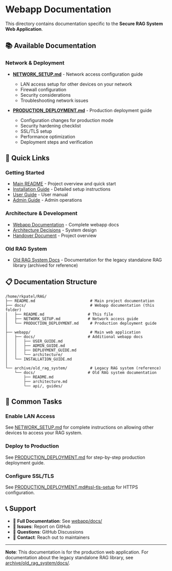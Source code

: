 # Webapp Documentation

This directory contains documentation specific to the **Secure RAG System Web Application**.

## 📚 Available Documentation

### Network & Deployment

- **[NETWORK_SETUP.md](NETWORK_SETUP.md)** - Network access configuration guide
  - LAN access setup for other devices on your network
  - Firewall configuration
  - Security considerations
  - Troubleshooting network issues

- **[PRODUCTION_DEPLOYMENT.md](PRODUCTION_DEPLOYMENT.md)** - Production deployment guide
  - Configuration changes for production mode
  - Security hardening checklist
  - SSL/TLS setup
  - Performance optimization
  - Deployment steps and verification

## 🎯 Quick Links

### Getting Started
- [Main README](../README.md) - Project overview and quick start
- [Installation Guide](../webapp/INSTALLATION_GUIDE.md) - Detailed setup instructions
- [User Guide](../webapp/docs/USER_GUIDE.md) - User manual
- [Admin Guide](../webapp/docs/ADMIN_GUIDE.md) - Admin operations

### Architecture & Development
- [Webapp Documentation](../webapp/docs/) - Complete webapp docs
- [Architecture Decisions](../webapp/docs/architecture/) - System design
- [Handover Document](../webapp/docs/HANDOVER_DOCUMENT.md) - Project overview

### Old RAG System
- [Old RAG System Docs](../archive/old_rag_system/docs/) - Documentation for the legacy standalone RAG library (archived for reference)

## 📋 Documentation Structure

```
/home/rkpatel/RAG/
├── README.md                        # Main project documentation
├── docs/                            # Webapp documentation (this folder)
│   ├── README.md                   # This file
│   ├── NETWORK_SETUP.md            # Network access guide
│   └── PRODUCTION_DEPLOYMENT.md     # Production deployment guide
│
├── webapp/                          # Main web application
│   ├── docs/                       # Additional webapp docs
│   │   ├── USER_GUIDE.md
│   │   ├── ADMIN_GUIDE.md
│   │   ├── DEPLOYMENT_GUIDE.md
│   │   └── architecture/
│   └── INSTALLATION_GUIDE.md
│
└── archive/old_rag_system/          # Legacy RAG system (reference)
    └── docs/                       # Old RAG system documentation
        ├── README.md
        ├── architecture.md
        └── api/, guides/
```

## 🔧 Common Tasks

### Enable LAN Access
See [NETWORK_SETUP.md](NETWORK_SETUP.md) for complete instructions on allowing other devices to access your RAG system.

### Deploy to Production
See [PRODUCTION_DEPLOYMENT.md](PRODUCTION_DEPLOYMENT.md) for step-by-step production deployment guide.

### Configure SSL/TLS
See [PRODUCTION_DEPLOYMENT.md#ssl-tls-setup](PRODUCTION_DEPLOYMENT.md#ssl-tls-setup) for HTTPS configuration.

## 📞 Support

- 📖 **Full Documentation**: See [webapp/docs/](../webapp/docs/)
- 🐛 **Issues**: Report on GitHub
- 💬 **Questions**: GitHub Discussions
- 📧 **Contact**: Reach out to maintainers

---

**Note**: This documentation is for the production web application. For documentation about the legacy standalone RAG library, see [archive/old_rag_system/docs/](../archive/old_rag_system/docs/).
